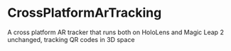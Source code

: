# CrossPlatformArTracking
A cross platform AR tracker that runs both on HoloLens and Magic Leap 2 unchanged, tracking QR codes in 3D space
